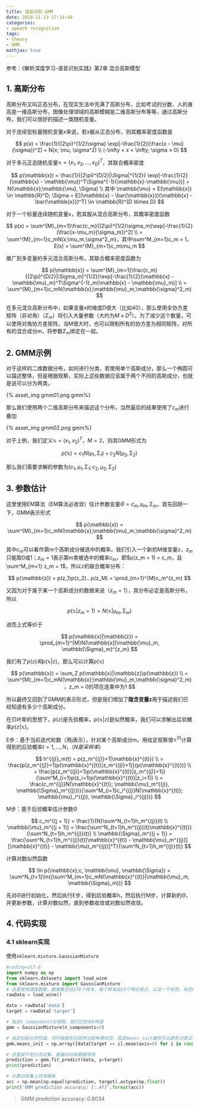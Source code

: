 ```yaml
---
title: 语音识别-GMM
date: 2018-11-13 17:14:49
categories:
- speech recognition
tags:
- theory
- GMM
mathjax: true
---
```


参考：《解析深度学习-语音识别实践》第2章 混合高斯模型

## 1. 高斯分布

高斯分布又叫正态分布，在现实生活中充满了高斯分布，比如考试的分数、人的身高是一维高斯分布，图像处理领域的高斯模糊是二维高斯分布等等，通过高斯分布，我们可以很好的描述一类随机变量。

对于连续型标量随机变量$x$来说，若$x$服从正态分布，则其概率密度函数是

$$
p(x) = \frac{1}{(2\pi)^{1/2}\sigma} \exp[-\frac{1}{2}(\frac{x - \mu}{\sigma})^2] = N(x; \mu, \sigma^2)
\\
(-\infty < x < \infty; \sigma > 0)
$$

<!-- more -->

对于多元正态随机变量$\mathbb{x} = (x_1, x_2,...,x_D)^T$，其联合概率密度

$$
p(\mathbb{x}) = \frac{1}{(2\pi)^{D/2}|\Sigma|^{1/2}} \exp[-\frac{1}{2}(\mathbb{x} - \mathbb{\mu})^T\Sigma^{-1}(\mathbb{x}-\mathbb{\mu})] = N(\mathbb{x};\mathbb{\mu}, \Sigma)
\\
其中 \mathbb{\mu} = E(\mathbb{x}) \in \mathbb{R}^D; \Sigma = E[(\mathbb{x} - \bar{\mathbb{x}})(\mathbb{x} - \bar{\mathbb{x}})^T] \in \mathbb{R}^{D \times D}
$$

对于一个标量连续随机变量x，若其服从混合高斯分布，其概率密度函数

$$
p(x) = \sum^{M}_{m=1}\frac{c_m}{(2\pi)^{1/2}\sigma_m}\exp[-\frac{1}{2}(\frac{x-\mu_m}{\sigma_m})^2]
\\
= \sum^{M}_{m=1}c_mN(x;\mu_m,\sigma^2_m)，其中\sum^M_{m=1}c_m = 1，E(x) = \sum^{M}_{m=1}c_m\mu_m
$$

推广到多变量的多元混合高斯分布，其联合概率密度函数为

$$
p(\mathbb{x}) = \sum^{M}_{m=1}\frac{c_m}{(2\pi)^{D/2}|\Sigma_m|^{1/2}}\exp[-\frac{1}{2}(\mathbb{x} - \mathbb{\mu}_m)^T\Sigma^{-1}_m(\mathbb{x} - \mathbb{\mu}_m)]
\\
= \sum^{M}_{m=1}c_mN(\mathbb{x};\mathbb{\mu}_m,\mathbb{\sigma}^2_m)
$$

在多元混合高斯分布中，如果变量x的维度D很大（比如40），那么使用全协方差矩阵（非对角）（$\Sigma_m$）将引入大量参数（大约为$M \times D^2$）。为了减少这个数量，可以使用对角协方差矩阵。当M很大时，也可以限制所有的协方差为相同矩阵，对所有的混合成分m，将参数$\Sigma_m$绑定在一起。

## 2. GMM示例

对于这样的二维数据分布，如何进行分类，若使用单个高斯成分，那么一个椭圆可以描述整体，但是根据观察，实际上这些数据应该属于两个不同的高斯成分，也就是说可以分为两类。

{% asset_img gmm01.png gmm%}

那么我们使用两个二维高斯分布来描述这个分布，当然最后的结果使用了$c_m$进行叠加

{% asset_img gmm02.png gmm%}

对于上例，我们定义$\mathbb{x} = (x_1, x_2)^T，M = 2$，则其GMM形式为

$$
p(\mathbb{x}) = c_1N(\mathbb{\mu}_1, \mathbb{\Sigma}_1) + c_2N(\mathbb{\mu}_2, \mathbb{\Sigma}_2)
$$

那么我们需要求解的参数为$(c_1, \mathbb{\mu}_1, \mathbb{\Sigma}_1; c_2, \mathbb{\mu}_2, \mathbb{\Sigma}_2)$

## 3. 参数估计

这里使用EM算法（EM算法必收敛）估计参数变量$\Theta = {c_m, \mathbb{\mu}_m, \mathbb{\Sigma}_m}$，首先回顾一下，GMM表示形式

$$
p(\mathbb{x}) = \sum^{M}_{m=1}c_mN(\mathbb{x};\mathbb{\mu}_m,\mathbb{\sigma}^2_m)
$$

其中$c_m$可以看作第m个高斯成分被选中的概率。我们引入一个新的M维变量$\mathbb{z}$，$z_m$只能取0或1；$z_m = 1$表示第m类被选中的概率$c_m$，即$p(z_m = 1) = c_m，且\sum^M_{m=1} z_m = 1$，所以$\mathbb{z}$的联合概率分布：

$$
p(\mathbb{z}) = p(z_1)p(z_2)...p(z_M) = \prod_{m=1}^{M}c_m^{z_m}
$$

又因为对于属于某一个高斯成分的数据来说（$z_m = 1$），其分布必定是高斯分布，所以

$$
p(\mathbb{x}|z_m = 1) = N(\mathbb{x}|\mathbb{\mu}_m, \mathbb{\Sigma}_m)
$$

进而上式等价于

$$
p(\mathbb{x}|\mathbb{z}) = \prod_{m=1}^{M}N(\mathbb{x}|\mathbb{\mu}_m, \mathbb{\Sigma}_m)^{z_m}
$$

我们有了$p(\mathbb{z})和p(\mathbb{x}|\mathbb{z})$，那么可以计算$p(\mathbb{x})$

$$
p(\mathbb{x}) = \sum_Z p(\mathbb{x}|\mathbb{z})p(\mathbb{z})
\\
= \sum^{M}_{m=1}c_mN(\mathbb{x};\mathbb{\mu}_m,\mathbb{\sigma}^2_m)，z_m = 0的项在连乘中为1
$$

所以最终又回到了GMM的表示形式，但是我们增加了**隐含变量z**用于描述我们已经知道有多少个高斯成分。

在贝叶斯的思想下，$p(\mathbb{z})$是先验概率，$p(\mathbb{x}|\mathbb{z})$是似然概率，我们可以求解出后验概率$p(\mathbb{z}|\mathbb{x})$。

E步：基于当前迭代轮数（用j表示），针对某个高斯成分m，用给定观察值$\mathbb{x}^{(t)}$计算得到的后验概率$t = 1, ..., N，（N是采样率）$

$$
h^{(j)}_m(t) = p(z_m^{(j)}=1|\mathbb{x}^{(t)})
\\
= \frac{p(z_m^{(j)}=1)p(\mathbb{x}^{(t)}|z_m^{(j)}=1)}{p(\mathbb{x}^{(t)})}
\\
= \frac{p(z_m^{(j)}=1)p(\mathbb{x}^{(t)}|z_m^{(j)}=1)}{\sum^M_{i=1}p(z_i=1)p(\mathbb{x}^{(t)}|z_i=1)}
\\
= \frac{c_m^{(j)}N(\mathbb{x}^{(t)}; \mathbb{\mu}_m^{(j)}, \mathbb{\Sigma}_m^{(j)})}{\sum^M_{i=1}c_i^{(j)}N(\mathbb{x}^{(t)}; \mathbb{\mu}_i^{(j)}, \mathbb{\Sigma}_i^{(j)})}
$$

M步：基于后验概率估计参数$\Theta$

$$
c_m^{(j + 1)} = \frac{1}{N}\sum^N_{t=1}h_m^{(j)}(t)
\\
\mathbb{\mu}_m^{(j + 1)} = \frac{\sum^N_{t=1}h_m^{(j)}(t)\mathbb{x}^{(t)}}{\sum^N_{t=1}h_m^{(j)}(t)}
\\
\mathbb{\Sigma}_m^{(j + 1)} = \frac{\sum^N_{t=1}h_m^{(j)}(t)[\mathbb{x}^{(t)} - \mathbb{\mu}_m^{(j)}][\mathbb{x}^{(t)} - \mathbb{\mu}_m^{(j)}]^T}{\sum^N_{t=1}h_m^{(j)}(t)}
$$

计算对数似然函数

$$
\ln p(\mathbb{x};c, \mathbb{\mu}, \mathbb{\Sigma}) = \sum^N_{t=1}\ln{(\sum^M_{m=1}c_mN(\mathbb{x}^{(t)}|\mathbb{\mu}_m, \mathbb{\Sigma}_m))}
$$

先对$\Theta$进行初始化，然后执行E步，得到后验概率h，然后执行M步，计算新的$\Theta$，并更新参数，计算对数似然，直到参数收敛或对数似然收敛。

## 4. 代码实现

### 4.1 sklearn实现

使用`sklearn.mixture.GaussianMixture`

```python
#coding=utf-8
import numpy as np
from sklearn.datasets import load_wine
from sklearn.mixture import GaussianMixture
# 这里使用酒类数据，数据集包括178个样本，每个样本由13个特征表示，以及一个标签，标签0、1、2分别表示3种酒
rawData = load_wine()

data = rawData['data']
target = rawData['target']

# 指定n_components分类数，我们已知有3种酒
gmm = GaussianMixture(n_components=3)

# 指定初始化的均值，同时根据先后顺序分配种类标签，指定means_init属性可以避免分类过程中分类标签与target不同
gmm.means_init = np.array([data[target == i].mean(axis=0) for i in range(3)])

# 这里就不划分测试集，直接对训练数据预测
prediction = gmm.fit_predict(data, y=target)
print(prediction)

# 计算训练集上的准确率
acc = np.mean(np.equal(prediction, target).astype(np.float))
print('GMM prediction accuracy: {:.4f}'.format(acc))
```
> GMM prediction accuracy: 0.8034
